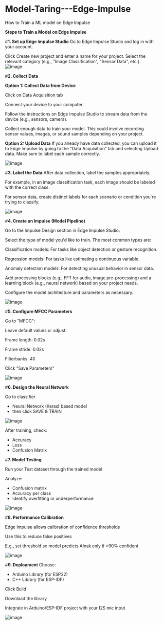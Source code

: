 # Model-Taring---Edge-Impulse
How to Train a ML model on Edge Impulse

**Steps to Train a Model on Edge Impulse**

#**1. Set up Edge Impulse Studio**
Go to Edge Impulse Studio and log in with your account.

Click Create new project and enter a name for your project. Select the relevant category (e.g., "Image Classification", "Sensor Data", etc.).
![image](https://github.com/user-attachments/assets/3683cdd9-6135-41fb-b855-d79ac3bfa933)



#**2. Collect Data**


**Option 1: Collect Data from Device**

Click on Data Acquisition tab

Connect your device to your computer.

Follow the instructions on Edge Impulse Studio to stream data from the device (e.g., sensors, camera).

Collect enough data to train your model. This could involve recording sensor values, images, or sound samples depending on your project.


**Option 2: Upload Data**
If you already have data collected, you can upload it to Edge Impulse by going to the "Data Acquisition" tab and selecting Upload data. Make sure to label each sample correctly.

![image](https://github.com/user-attachments/assets/e2afa0c8-6dc2-43e4-bed8-94d9e14361d2)


#**3. Label the Data**
After data collection, label the samples appropriately.

For example, in an image classification task, each image should be labeled with the correct class.

For sensor data, create distinct labels for each scenario or condition you're trying to classify.

![image](https://github.com/user-attachments/assets/132ff819-b086-489c-8844-9a2fdf71fdfa)


#**4. Create an Impulse (Model Pipeline)**

Go to the Impulse Design section in Edge Impulse Studio.

Select the type of model you'd like to train. The most common types are:

Classification models: For tasks like object detection or gesture recognition.

Regression models: For tasks like estimating a continuous variable.

Anomaly detection models: For detecting unusual behavior in sensor data.

Add processing blocks (e.g., FFT for audio, image pre-processing) and a learning block (e.g., neural network) based on your project needs.

Configure the model architecture and parameters as necessary.

![image](https://github.com/user-attachments/assets/1d7964b9-f532-474f-b434-8aad545bb71c)




#**5. Configure MFCC Parameters**

Go to "MFCC":

Leave default values or adjust:

Frame length: 0.02s

Frame stride: 0.02s

Filterbanks: 40

Click "Save Parameters"

![image](https://github.com/user-attachments/assets/04f87434-58da-422d-9814-88cf29e9a94b)



#**6. Design the Neural Network**

Go to classifier
- Neural Network (Keras) based model
- then click SAVE & TRAIN

![image](https://github.com/user-attachments/assets/a1036e9f-f987-43a0-afbd-16c4c2d689b1)

After training, check:
- Accuracy
- Loss
- Confusion Matrix

#**7. Model Testing**

Run your Test dataset through the trained model

Analyze:
- Confusion matrix
- Accuracy per class
- Identify overfitting or underperformance

![image](https://github.com/user-attachments/assets/67c4f4c1-0dea-4df8-b7da-f5319f6db505)


#**8. Performance Calibration**

Edge Impulse allows calibration of confidence thresholds

Use this to reduce false positives

E.g., set threshold so model predicts AInak only if >90% confident

![image](https://github.com/user-attachments/assets/8dc3dd4d-0199-4404-9f77-67ca12fa696a)


#**9. Deployment**
Choose:
- Arduino Library (for ESP32)
- C++ Library (for ESP-IDF)

Click Build

Download the library

Integrate in Arduino/ESP-IDF project with your I2S mic input

![image](https://github.com/user-attachments/assets/3b36baab-6d64-42f4-9efd-183b378c6de1)

